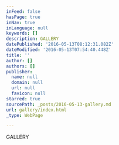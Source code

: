 ```yaml
---
inFeed: false
hasPage: true
inNav: true
inLanguage: null
keywords: []
description: GALLERY
datePublished: '2016-05-13T08:12:31.082Z'
dateModified: '2016-05-13T07:54:40.448Z'
title: ''
author: []
authors: []
publisher:
  name: null
  domain: null
  url: null
  favicon: null
starred: true
sourcePath: _posts/2016-05-13-gallery.md
url: gallery/index.html
_type: WebPage

---
```

GALLERY